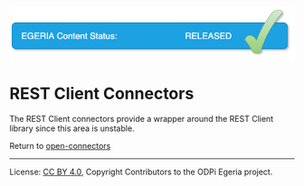 <!-- SPDX-License-Identifier: CC-BY-4.0 -->
<!-- Copyright Contributors to the ODPi Egeria project 2020. -->

![Released](../../../../open-metadata-publication/website/images/egeria-content-status-released.png#pagewidth)

# REST Client Connectors

The REST Client connectors provide a wrapper around the REST Client library
since this area is unstable.

Return to [open-connectors](..)

----
License: [CC BY 4.0](https://creativecommons.org/licenses/by/4.0/),
Copyright Contributors to the ODPi Egeria project.